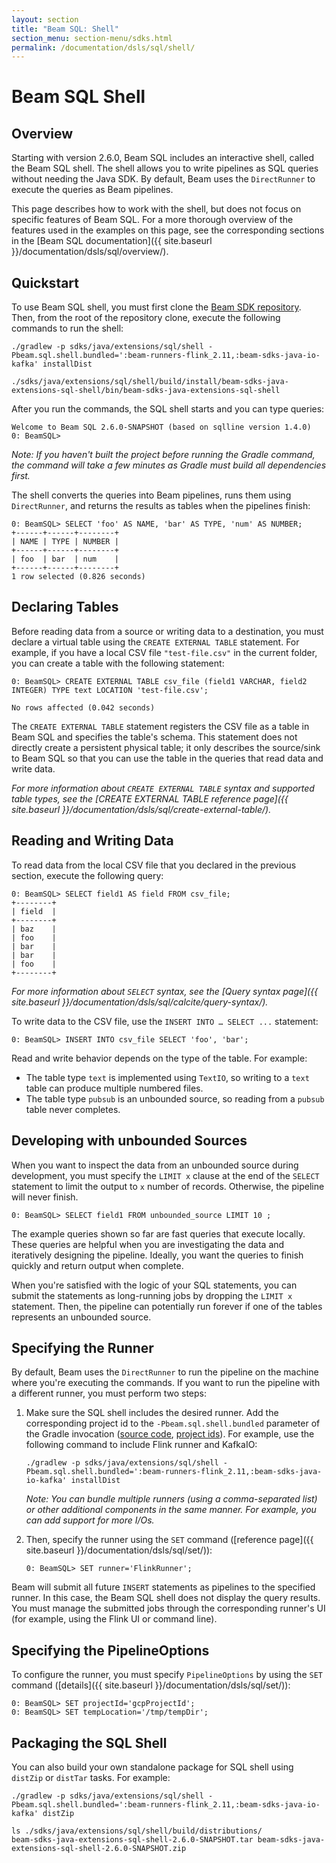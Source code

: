 ```yaml
---
layout: section
title: "Beam SQL: Shell"
section_menu: section-menu/sdks.html
permalink: /documentation/dsls/sql/shell/
---
```

<!--
Licensed under the Apache License, Version 2.0 (the "License");
you may not use this file except in compliance with the License.
You may obtain a copy of the License at

http://www.apache.org/licenses/LICENSE-2.0

Unless required by applicable law or agreed to in writing, software
distributed under the License is distributed on an "AS IS" BASIS,
WITHOUT WARRANTIES OR CONDITIONS OF ANY KIND, either express or implied.
See the License for the specific language governing permissions and
limitations under the License.
-->

# Beam SQL Shell

## Overview

Starting with version 2.6.0, Beam SQL includes an interactive shell, called the Beam SQL shell. The shell allows you to write pipelines as SQL queries without needing the Java SDK. By default, Beam uses the `DirectRunner` to execute the queries as Beam pipelines.

This page describes how to work with the shell, but does not focus on specific features of Beam SQL. For a more thorough overview of the features used in the examples on this page, see the corresponding sections in the [Beam SQL documentation]({{ site.baseurl }}/documentation/dsls/sql/overview/).

## Quickstart

To use Beam SQL shell, you must first clone the [Beam SDK repository](https://github.com/apache/beam). Then, from the root of the repository clone, execute the following commands to run the shell:

```
./gradlew -p sdks/java/extensions/sql/shell -Pbeam.sql.shell.bundled=':beam-runners-flink_2.11,:beam-sdks-java-io-kafka' installDist

./sdks/java/extensions/sql/shell/build/install/beam-sdks-java-extensions-sql-shell/bin/beam-sdks-java-extensions-sql-shell
```

After you run the commands,  the SQL shell starts and you can type queries:

```
Welcome to Beam SQL 2.6.0-SNAPSHOT (based on sqlline version 1.4.0)
0: BeamSQL> 
```

_Note: If you haven't built the project before running the Gradle command, the command will take a few minutes as Gradle must build all dependencies first._

The shell converts the queries into Beam pipelines, runs them using `DirectRunner`, and returns the results as tables when the pipelines finish:

```
0: BeamSQL> SELECT 'foo' AS NAME, 'bar' AS TYPE, 'num' AS NUMBER;
+------+------+--------+
| NAME | TYPE | NUMBER |
+------+------+--------+
| foo  | bar  | num    |
+------+------+--------+
1 row selected (0.826 seconds)
```

## Declaring Tables

Before reading data from a source or writing data to a destination, you must declare a virtual table using the `CREATE EXTERNAL TABLE` statement. For example, if you have a local CSV file `"test-file.csv"` in the current folder, you can create a table with the following statement:

```
0: BeamSQL> CREATE EXTERNAL TABLE csv_file (field1 VARCHAR, field2 INTEGER) TYPE text LOCATION 'test-file.csv';

No rows affected (0.042 seconds)
```

The `CREATE EXTERNAL TABLE` statement registers the CSV file as a table in Beam SQL and specifies the table's schema. This statement does not directly create a persistent physical table; it only describes the source/sink to Beam SQL so that you can use the table in the queries that read data and write data.

_For more information about `CREATE EXTERNAL TABLE` syntax and supported table types, see the [CREATE EXTERNAL TABLE reference page]({{ site.baseurl }}/documentation/dsls/sql/create-external-table/)._

## Reading and Writing Data

To read data from the local CSV file that you declared in the previous section, execute the following query:

```
0: BeamSQL> SELECT field1 AS field FROM csv_file;
+--------+
| field  |
+--------+
| baz    |
| foo    |
| bar    |
| bar    |
| foo    |
+--------+
```

_For more information about `SELECT` syntax, see the [Query syntax page]({{ site.baseurl }}/documentation/dsls/sql/calcite/query-syntax/)._

To write data to the CSV file, use the `INSERT INTO … SELECT ...` statement:

```
0: BeamSQL> INSERT INTO csv_file SELECT 'foo', 'bar';
```
Read and write behavior depends on the type of the table. For example:

*   The table type `text` is implemented using `TextIO`, so writing to a `text` table can produce multiple numbered files. 
*   The table type `pubsub` is an unbounded source, so reading from a `pubsub` table never completes.

## Developing with unbounded Sources

When you want to inspect the data from an unbounded source during development, you must specify the `LIMIT x` clause at the end of the `SELECT` statement to limit the output to `x` number of records. Otherwise, the pipeline will never finish.

```
0: BeamSQL> SELECT field1 FROM unbounded_source LIMIT 10 ;
```

The example queries shown so far are fast queries that execute locally. These queries are helpful when you are investigating the data and iteratively designing the pipeline. Ideally, you want the queries to finish quickly and return output when complete. 

When you're satisfied with the logic of your SQL statements, you can submit the statements as long-running jobs by dropping the `LIMIT x` statement. Then, the pipeline can potentially run forever if one of the tables represents an unbounded source.

## Specifying the Runner

By default, Beam uses the `DirectRunner` to run the pipeline on the machine where you're executing the commands. If you want to run the pipeline with a different runner, you must perform two steps:

1.  Make sure the SQL shell includes the desired runner. Add the corresponding project id to the `-Pbeam.sql.shell.bundled` parameter of the Gradle invocation ([source code](https://github.com/apache/beam/blob/master/sdks/java/extensions/sql/shell/build.gradle), [project ids](https://github.com/apache/beam/blob/master/settings.gradle)). For example, use the following command to include Flink runner and KafkaIO:

    ```
    ./gradlew -p sdks/java/extensions/sql/shell -Pbeam.sql.shell.bundled=':beam-runners-flink_2.11,:beam-sdks-java-io-kafka' installDist
    ```

    _Note: You can bundle multiple runners (using a comma-separated list) or other additional components in the same manner. For example, you can add support for more I/Os._

1.  Then, specify the runner using the `SET` command ([reference page]({{ site.baseurl }}/documentation/dsls/sql/set/)):

    ```
    0: BeamSQL> SET runner='FlinkRunner';
    ```

Beam will submit all future `INSERT` statements as pipelines to the specified runner. In this case, the Beam SQL shell does not display the query results. You must manage the submitted jobs through the corresponding runner's UI (for example, using the Flink UI or command line).

## Specifying the PipelineOptions

To configure the runner, you must specify `PipelineOptions` by using the `SET` command ([details]({{ site.baseurl }}/documentation/dsls/sql/set/)):

```
0: BeamSQL> SET projectId='gcpProjectId';
0: BeamSQL> SET tempLocation='/tmp/tempDir';
```
## Packaging the SQL Shell

You can also build your own standalone package for SQL shell using `distZip` or `distTar` tasks. For example:

```
./gradlew -p sdks/java/extensions/sql/shell -Pbeam.sql.shell.bundled=':beam-runners-flink_2.11,:beam-sdks-java-io-kafka' distZip

ls ./sdks/java/extensions/sql/shell/build/distributions/
beam-sdks-java-extensions-sql-shell-2.6.0-SNAPSHOT.tar beam-sdks-java-extensions-sql-shell-2.6.0-SNAPSHOT.zip
```

